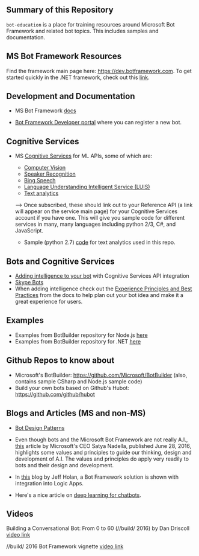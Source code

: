 ## Summary of this Repository

`bot-education` is a place for training resources around Microsoft Bot Framework and related bot topics.  This includes samples and documentation.

## MS Bot Framework Resources

Find the framework main page here: https://dev.botframework.com.
To get started quickly in the .NET framework, check out this [link](http://docs.botframework.com/connector/getstarted/#getting-started-in-net).

## Development and Documentation

* MS Bot Framework [docs](http://docs.botframework.com/)

* [Bot Framework Developer portal](https://dev.botframework.com/bots/new) where you can register a new bot.

## Cognitive Services

* MS [Cognitive Services](https://www.microsoft.com/cognitive-services) for ML APIs, some of which are:
  * [Computer Vision](https://www.microsoft.com/cognitive-services/en-us/computer-vision-api)
  * [Speaker Recognition](https://www.microsoft.com/cognitive-services/en-us/speaker-recognition-api)
  * [Bing Speech](https://www.microsoft.com/cognitive-services/en-us/speech-api)
  * [Language Understanding Intelligent Service (LUIS)](https://www.microsoft.com/cognitive-services/en-us/language-understanding-intelligent-service-luis)
  * [Text analytics](https://www.microsoft.com/cognitive-services/en-us/text-analytics-api) 
  
  --> Once subscribed, these should link out to your Reference API (a link will appear on the service main page) for your Cognitive Services account if you have one.  This will give you sample code for different services in many, many languages including python 2/3, C#, and JavaScript.
  
  * Sample (python 2.7) [code](https://text-analytics-demo.azurewebsites.net/Home/SampleCode) for text analytics used in this repo. 
  
## Bots and Cognitive Services

* [Adding intelligence to your bot](http://docs.botframework.com/en-us/bot-intelligence/getting-started) with Cognitive Services API integration
* [Skype Bots](https://developer.microsoft.com/en-us/skype/bots)
* When adding intelligence check out the [Experience Principles and Best Practices](https://docs.botframework.com/en-us/directory/best-practices/) from the docs to help plan out your bot idea and make it a great experience for users.

## Examples

* Examples from BotBuilder repository for Node.js [here](https://github.com/Microsoft/BotBuilder/tree/master/Node/examples)
* Examples from BotBuilder repository for .NET [here](https://github.com/Microsoft/BotBuilder/tree/master/CSharp/Samples)

## Github Repos to know about

* Microsoft's BotBuilder: https://github.com/Microsoft/BotBuilder (also, contains sample CSharp and Node.js sample code)
* Build your own bots based on Github's Hubot: https://github.com/github/hubot

## Blogs and Articles (MS and non-MS)

* [Bot Design Patterns](http://willschenk.com/bot-design-patterns/?imm_mid=0e50a2&cmp=em-data-na-na-newsltr_20160622)

* Even though bots and the Microsoft Bot Framework are not really A.I., [this](http://www.slate.com/articles/technology/future_tense/2016/06/microsoft_ceo_satya_nadella_humans_and_a_i_can_work_together_to_solve_society.html) article by Microsoft's CEO Satya Nadella, published June 28, 2016, highlights some values and principles to guide our thinking, design and development of A.I.  The values and principles do apply very readily to bots and their design and development.

* In [this](https://azure.microsoft.com/en-us/blog/bot-framework-made-better-with-azure/) blog by Jeff Holan, a Bot Framework solution is shown with integration into Logic Apps.

* Here's a nice article on [deep learning for chatbots](https://www.opendatascience.com/blog/introduction-deep-learning-for-chatbots-part-1/?utm_source=Open+Data+Science+Newsletter&utm_campaign=e947eccaa9-Newsletter_Vol_568_4_2016&utm_medium=email&utm_term=0_2ea92bb125-e947eccaa9-245797493).

## Videos

Building a Conversational Bot: From 0 to 60 (//build/ 2016) by Dan Driscoll [video link](https://channel9.msdn.com/Events/Build/2016/B821)

//build/ 2016 Bot Framework vignette [video link](https://www.youtube.com/watch?v=7wNg18NYT6s)



